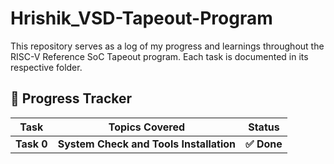 # Hrishik_VSD-Tapeout-Program


This repository serves as a log of my progress and learnings throughout the RISC-V Reference SoC Tapeout program. Each task is documented in its respective folder.

## 🚀 Progress Tracker

| Task       | Topics Covered                                          | Status    |
| ---------- | ------------------------------------------------------- | --------- |
| **Task 0** | **System Check and Tools Installation** | **✅ Done** |
